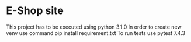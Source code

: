 # E-Shop site
This project has to be executed using python 3.1.0
In order to create new venv use command pip install requirement.txt
To run tests use pytest 7.4.3
